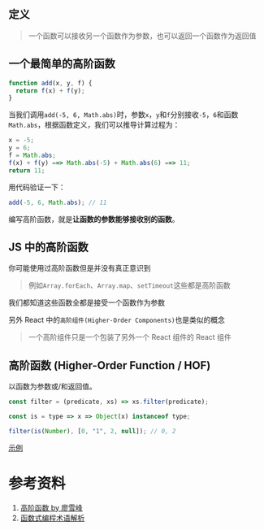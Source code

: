 ## 定义

> 一个函数可以接收另一个函数作为参数，也可以返回一个函数作为返回值

## 一个最简单的高阶函数

```js
function add(x, y, f) {
  return f(x) + f(y);
}
```

当我们调用`add(-5, 6, Math.abs)`时，参数`x`，`y`和`f`分别接收`-5`，`6`和函数`Math.abs`，根据函数定义，我们可以推导计算过程为：

```js
x = -5;
y = 6;
f = Math.abs;
f(x) + f(y) ==> Math.abs(-5) + Math.abs(6) ==> 11;
return 11;
```

用代码验证一下：

```js
add(-5, 6, Math.abs); // 11
```

编写高阶函数，就是**让函数的参数能够接收别的函数**。

## JS 中的高阶函数

你可能使用过高阶函数但是并没有真正意识到

> 例如`Array.forEach`、`Array.map`、`setTimeout`这些都是高阶函数

我们都知道这些函数全都是接受一个函数作为参数

另外 React 中的`高阶组件(Higher-Order Components)`也是类似的概念

> 一个高阶组件只是一个包装了另外一个 React 组件的 React 组件

## 高阶函数 (Higher-Order Function / HOF)

以函数为参数或/和返回值。

```js
const filter = (predicate, xs) => xs.filter(predicate);

const is = type => x => Object(x) instanceof type;

filter(is(Number), [0, "1", 2, null]); // 0, 2
```

[示例](https://github.com/shfshanyue/fp-jargon-zh/blob/master/demos/hoc.js)

# 参考资料

1.  [高阶函数 by 廖雪峰](http://www.liaoxuefeng.com/wiki/001434446689867b27157e896e74d51a89c25cc8b43bdb3000/001434499355829ead974e550644e2ebd9fd8bb1b0dd721000)
1.  [函数式编程术语解析](http://pinggod.com/2016/%E5%87%BD%E6%95%B0%E5%BC%8F%E7%BC%96%E7%A8%8B%E6%9C%AF%E8%AF%AD%E8%A7%A3%E6%9E%90/)
